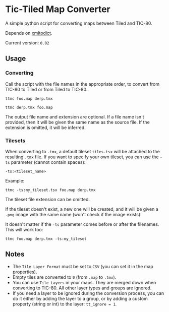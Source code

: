 # Tic-Tiled Map Converter

A simple python script for converting maps between Tiled and TIC-80. 

Depends on [xmltodict](https://github.com/martinblech/xmltodict#ok-how-do-i-get-it).

Current version: `0.02`





## Usage


### Converting

Call the script with the file names in the appropriate order, to convert from TIC-80 to Tiled or from Tiled to TIC-80. 

```
ttmc foo.map derp.tmx

ttmc derp.tmx foo.map
```

The output file name and extension are optional. If a file name isn't provided, then it will be given the same name as the source file. 
If the extension is omitted, it will be inferred. 


### Tilesets

When converting to `.tmx`, a default tileset `tiles.tsx` will be attached to the resulting `.tmx` file. If you want to specify your own tileset, you can use the `-ts` parameter (cannot contain spaces):

`-ts:<tileset_name>`

Example:

```
ttmc -ts:my_tileset.tsx foo.map derp.tmx
```

The tileset file extension can be omitted. 

If the tileset doesn't exist, a new one will be created, and it will be given a `.png` image with the same name (won't check if the image exists). 

It doesn't matter if the `-ts` parameter comes before or after the filenames. This will work too:

```
ttmc foo.map derp.tmx -ts:my_tileset
```





## Notes

- The `Tile Layer Format` must be set to `CSV` (you can set it in the map properties). 
- Empty tiles are converted to `0` (from `.map` to `.tmx`).
- You can use `Tile Layers` in your maps. They are merged down when converting to TIC-80. All other layer types and groups are ignored.
- If you need a layer to be ignored during the conversion process, you can do it either by adding the layer to a group, or by adding a custom property (string or int) to the layer: `tt_ignore = 1`.




